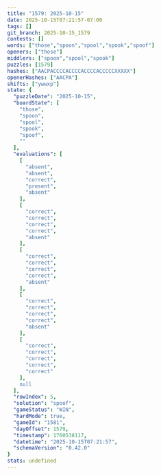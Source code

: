 ```yaml
---
title: "1579: 2025-10-15"
date: 2025-10-15T07:21:57-07:00
tags: []
git_branch: 2025-10-15_1579
contests: []
words: ["those","spoon","spool","spook","spoof"]
openers: ["those"]
middlers: ["spoon","spool","spook"]
puzzles: [1579]
hashes: ["AACPACCCCACCCCACCCCACCCCCXXXXX"]
openerHashes: ["AACPA"]
shifts: ["ywwxp"]
state: {
  "puzzleDate": "2025-10-15",
  "boardState": [
    "those",
    "spoon",
    "spool",
    "spook",
    "spoof",
    ""
  ],
  "evaluations": [
    [
      "absent",
      "absent",
      "correct",
      "present",
      "absent"
    ],
    [
      "correct",
      "correct",
      "correct",
      "correct",
      "absent"
    ],
    [
      "correct",
      "correct",
      "correct",
      "correct",
      "absent"
    ],
    [
      "correct",
      "correct",
      "correct",
      "correct",
      "absent"
    ],
    [
      "correct",
      "correct",
      "correct",
      "correct",
      "correct"
    ],
    null
  ],
  "rowIndex": 5,
  "solution": "spoof",
  "gameStatus": "WIN",
  "hardMode": true,
  "gameId": "1581",
  "dayOffset": 1579,
  "timestamp": 1760538117,
  "datetime": "2025-10-15T07:21:57",
  "schemaVersion": "0.42.0"
}
stats: undefined
---
```

<!-- more -->
